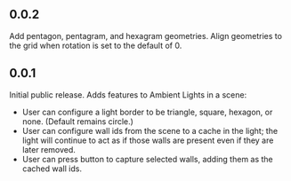 ## 0.0.2
Add pentagon, pentagram, and hexagram geometries. Align geometries to the grid when rotation is set to the default of 0.

## 0.0.1

Initial public release. Adds features to Ambient Lights in a scene:

- User can configure a light border to be triangle, square, hexagon, or none. (Default remains circle.)
- User can configure wall ids from the scene to a cache in the light; the light will continue to act as if those walls are present even if they are later removed.
- User can press button to capture selected walls, adding them as the cached wall ids.

